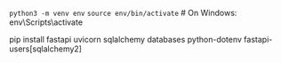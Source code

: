 `python3 -m venv env`
`source env/bin/activate`   # On Windows: env\Scripts\activate

pip install fastapi uvicorn sqlalchemy databases python-dotenv fastapi-users[sqlalchemy2]
